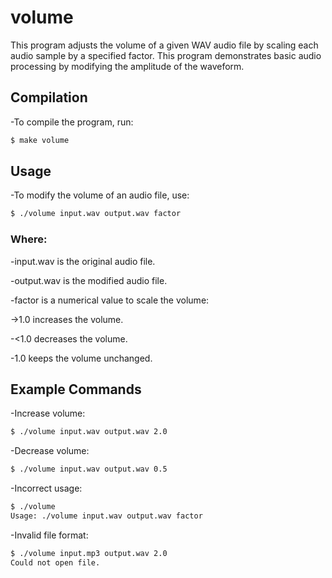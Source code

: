 # **volume**

This program adjusts the volume of a given WAV audio file by scaling each audio sample by a specified factor. This program demonstrates basic audio processing by modifying the amplitude of the waveform.

## Compilation

-To compile the program, run:

   ```bash
$ make volume
   ```

## Usage

-To modify the volume of an audio file, use:

   ```bash
$ ./volume input.wav output.wav factor
   ```

### Where:

-input.wav is the original audio file.

-output.wav is the modified audio file.

-factor is a numerical value to scale the volume:

->1.0 increases the volume.

-<1.0 decreases the volume.

-1.0 keeps the volume unchanged.

## Example Commands

-Increase volume:

   ```bash
$ ./volume input.wav output.wav 2.0
   ```

-Decrease volume:

   ```bash
$ ./volume input.wav output.wav 0.5
   ```

-Incorrect usage:

   ```bash
$ ./volume
Usage: ./volume input.wav output.wav factor
   ```

-Invalid file format:

   ```bash
$ ./volume input.mp3 output.wav 2.0
Could not open file.
   ```

